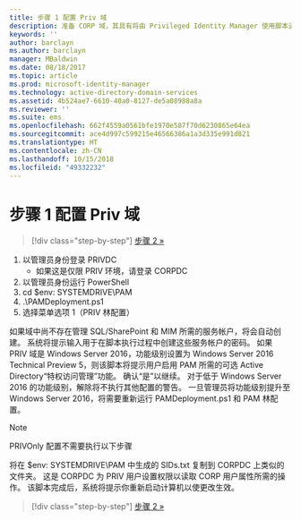 ```yaml
---
title: 步骤 1 配置 Priv 域
description: 准备 CORP 域，其具有将由 Privileged Identity Manager 使用脚本进行管理的现有标识或新标识
keywords: ''
author: barclayn
ms.author: barclayn
manager: MBaldwin
ms.date: 08/18/2017
ms.topic: article
ms.prod: microsoft-identity-manager
ms.technology: active-directory-domain-services
ms.assetid: 4b524ae7-6610-40a0-8127-de5a08988a8a
ms.reviewer: ''
ms.suite: ems
ms.openlocfilehash: 662f4559a0561bfe1970e587f70d6230865e64ea
ms.sourcegitcommit: ace4d997c599215e46566386a1a3d335e991d821
ms.translationtype: HT
ms.contentlocale: zh-CN
ms.lasthandoff: 10/15/2018
ms.locfileid: "49332232"
---
```

# <a name="step-1-configuring-the-priv-domain"></a>步骤 1 配置 Priv 域

> [!div class="step-by-step"]
> [步骤 2 »](sp1-step2-configuring-corp-domain.md)

1. 以管理员身份登录 PRIVDC
   * 如果这是仅限 PRIV 环境，请登录 CORPDC
2. 以管理员身份运行 PowerShell
3. cd $env: SYSTEMDRIVE\PAM
4. .\PAMDeployment.ps1
5. 选择菜单选项 1（PRIV 林配置）


如果域中尚不存在管理 SQL/SharePoint 和 MIM 所需的服务帐户，将会自动创建。 系统将提示输入用于在脚本执行过程中创建这些服务帐户的密码。
如果 PRIV 域是 Windows Server 2016，功能级别设置为 Windows Server 2016 Technical Preview 5，则该脚本将提示用户启用 PAM 所需的可选 Active Directory“特权访问管理”功能。 确认“是”以继续。
对于低于 Windows Server 2016 的功能级别，解除将不执行其他配置的警告。 一旦管理员将功能级别提升至 Windows Server 2016，将需要重新运行 PAMDeployment.ps1 和 PAM 林配置。

>[!NOTE]
>PRIVOnly 配置不需要执行以下步骤

将在 $env: SYSTEMDRIVE\PAM 中生成的 SIDs.txt 复制到 CORPDC 上类似的文件夹。 这是 CORPDC 为 PRIV 用户设置权限以读取 CORP 用户属性所需的操作。
该脚本完成后，系统将提示你重新启动计算机以使更改生效。

> [!div class="step-by-step"]
> [步骤 2 »](sp1-step2-configuring-corp-domain.md)
